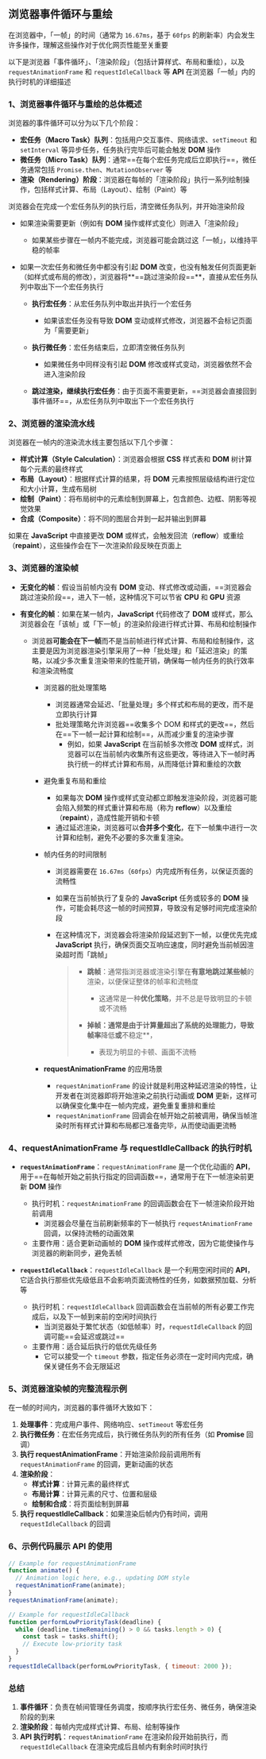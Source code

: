 ## 浏览器事件循环与重绘

在浏览器中，「一帧」的时间（通常为 `16.67ms`，基于 `60fps` 的刷新率）内会发生许多操作，理解这些操作对于优化网页性能至关重要

以下是浏览器「事件循环」、「渲染阶段」（包括计算样式、布局和重绘），以及 `requestAnimationFrame` 和 `requestIdleCallback` 等 **API** 在浏览器「一帧」内的执行时机的详细描述

### 1、浏览器事件循环与重绘的总体概述
浏览器的事件循环可以分为以下几个阶段：
   - **宏任务（Macro Task）队列**：包括用户交互事件、网络请求、`setTimeout` 和 `setInterval` 等异步任务，任务执行完毕后可能会触发 **DOM** 操作
   - **微任务（Micro Task）队列**：通常==在每个宏任务完成后立即执行==，微任务通常包括 `Promise.then`、`MutationObserver` 等
   - **渲染（Rendering）阶段**：浏览器在每帧的「渲染阶段」执行一系列绘制操作，包括样式计算、布局（Layout）、绘制（Paint）等

浏览器会在完成一个宏任务队列的执行后，清空微任务队列，并开始渲染阶段

- 如果渲染需要更新（例如有 **DOM** 操作或样式变化）则进入「渲染阶段」
  - 如果某些步骤在一帧内不能完成，浏览器可能会跳过这「一帧」，以维持平稳的帧率

- 如果一次宏任务和微任务中都没有引起 **DOM** 改变，也没有触发任何页面更新（如样式或布局的修改），浏览器将**==跳过渲染阶段==**，直接从宏任务队列中取出下一个宏任务执行

  - **执行宏任务**：从宏任务队列中取出并执行一个宏任务
    - 如果该宏任务没有导致 **DOM** 变动或样式修改，浏览器不会标记页面为「需要更新」

  - **执行微任务**：宏任务结束后，立即清空微任务队列
    - 如果微任务中同样没有引起 **DOM** 修改或样式变动，浏览器依然不会进入渲染阶段

  - **跳过渲染，继续执行宏任务**：由于页面不需要更新，==浏览器会直接回到事件循环==，从宏任务队列中取出下一个宏任务执行

### 2、浏览器的渲染流水线
浏览器在一帧内的渲染流水线主要包括以下几个步骤：

   - **样式计算（Style Calculation）**：浏览器会根据 **CSS** 样式表和 **DOM** 树计算每个元素的最终样式
   - **布局（Layout）**：根据样式计算的结果，将 **DOM** 元素按照层级结构进行定位和大小计算，生成布局树
   - **绘制（Paint）**：将布局树中的元素绘制到屏幕上，包含颜色、边框、阴影等视觉效果
   - **合成（Composite）**：将不同的图层合并到一起并输出到屏幕

如果在 **JavaScript** 中直接更改 **DOM** 或样式，会触发回流（**reflow**）或重绘（**repaint**），这些操作会在下一次渲染阶段反映在页面上

### 3、浏览器的渲染帧

- **无变化的帧**：假设当前帧内没有 **DOM** 变动、样式修改或动画，==浏览器会跳过渲染阶段==，进入下一帧，这种情况下可以节省 **CPU** 和 **GPU** 资源

- **有变化的帧**：如果在某一帧内，**JavaScript** 代码修改了 **DOM** 或样式，那么浏览器会在「该帧」或「下一帧」的渲染阶段进行样式计算、布局和绘制操作

  - 浏览器**可能会在下一帧**而不是当前帧进行样式计算、布局和绘制操作，这主要是因为浏览器渲染引擎采用了一种「批处理」和「延迟渲染」的策略，以减少多次重复渲染带来的性能开销，确保每一帧内任务的执行效率和渲染流畅度

    - 浏览器的批处理策略

      - 浏览器通常会延迟、「批量处理」多个样式和布局的更改，而不是立即执行计算
      - 批处理策略允许浏览器==收集多个 DOM 和样式的更改==，然后在==下一帧一起计算和绘制==，从而减少重复的渲染步骤
        - 例如，如果 **JavaScript** 在当前帧多次修改 **DOM** 或样式，浏览器可以在当前帧内收集所有这些更改，等待进入下一帧时再执行统一的样式计算和布局，从而降低计算和重绘的次数

    - 避免重复布局和重绘

      - 如果每次 **DOM** 操作或样式变动都立即触发渲染阶段，浏览器可能会陷入频繁的样式重计算和布局（称为 **reflow**）以及重绘（**repaint**），造成性能开销和卡顿
      - 通过延迟渲染，浏览器可以**合并多个变化**，在下一帧集中进行一次计算和绘制，避免不必要的多次重复渲染。

    - 帧内任务的时间限制

      - 浏览器需要在 `16.67ms`（`60fps`）内完成所有任务，以保证页面的流畅性

      - 如果在当前帧执行了复杂的 **JavaScript** 任务或较多的 **DOM** 操作，可能会耗尽这一帧的时间预算，导致没有足够时间完成渲染阶段

      - 在这种情况下，浏览器会将渲染阶段延迟到下一帧，以便优先完成 **JavaScript** 执行，确保页面交互响应速度，同时避免当前帧因渲染超时而「跳帧」

        > - **跳帧**：通常指浏览器或渲染引擎在**有意地跳过某些帧**的渲染，以便保证整体的帧率和流畅度
        >   - 这通常是一种**优化策略**，并不总是导致明显的卡顿或不流畅
        >
        > - **掉帧：通常是由于计算量超出了系统的处理能力，导致帧率**降低**或**不稳定**，
        >   - 表现为明显的卡顿、画面不流畅

    - **requestAnimationFrame** 的应用场景

      - `requestAnimationFrame` 的设计就是利用这种延迟渲染的特性，让开发者在浏览器即将开始渲染之前执行动画或 **DOM** 更新，这样可以确保变化集中在一帧内完成，避免重复重排和重绘
      - `requestAnimationFrame` 回调会在帧开始之前被调用，确保当帧渲染时所有样式计算和布局都已准备完毕，从而使动画更流畅

### 4、requestAnimationFrame 与 requestIdleCallback 的执行时机

   - **`requestAnimationFrame`**：`requestAnimationFrame` 是一个优化动画的 **API**，用于==在每帧开始之前执行指定的回调函数==，通常用于在下一帧渲染前更新 **DOM** 操作
      - 执行时机：`requestAnimationFrame` 的回调函数会在下一帧渲染阶段开始前调用
           - 浏览器会尽量在当前刷新频率的下一帧执行 `requestAnimationFrame` 回调，以保持流畅的动画效果
      - 主要作用：适合更新动画帧的 **DOM** 操作或样式修改，因为它能使操作与浏览器的刷新同步，避免丢帧
      
   - **`requestIdleCallback`**：`requestIdleCallback` 是一个利用空闲时间的 **API**，它适合执行那些优先级低且不会影响页面流畅性的任务，如数据预加载、分析等
      - 执行时机：`requestIdleCallback` 回调函数会在当前帧的所有必要工作完成后，以及下一帧到来前的空闲时间执行
        - 当浏览器处于繁忙状态（如低帧率）时，`requestIdleCallback` 的回调可能==会延迟或跳过==
      - 主要作用：适合延后执行的低优先级任务
        - 它可以接受一个 `timeout` 参数，指定任务必须在一定时间内完成，确保关键任务不会无限延迟

### 5、浏览器渲染帧的完整流程示例
在一帧的时间内，浏览器的事件循环大致如下：

1. **处理事件**：完成用户事件、网络响应、`setTimeout` 等宏任务
2. **执行微任务**：在宏任务完成后，执行微任务队列的所有任务（如 **Promise** 回调）
3. **执行 requestAnimationFrame**：开始渲染阶段前调用所有 `requestAnimationFrame` 的回调，更新动画的状态
4. **渲染阶段**：
   - **样式计算**：计算元素的最终样式
   - **布局计算**：计算元素的尺寸、位置和层级
   - **绘制和合成**：将页面绘制到屏幕
5. **执行 requestIdleCallback**：如果渲染后帧内仍有时间，调用 `requestIdleCallback` 的回调

### 6、示例代码展示 API 的使用

```javascript
// Example for requestAnimationFrame
function animate() {
  // Animation logic here, e.g., updating DOM style
  requestAnimationFrame(animate);
}
requestAnimationFrame(animate);

// Example for requestIdleCallback
function performLowPriorityTask(deadline) {
  while (deadline.timeRemaining() > 0 && tasks.length > 0) {
    const task = tasks.shift();
    // Execute low-priority task
  }
}
requestIdleCallback(performLowPriorityTask, { timeout: 2000 });
```

### 总结

1. **事件循环**：负责在帧间管理任务调度，按顺序执行宏任务、微任务，确保渲染阶段的到来
2. **渲染阶段**：每帧内完成样式计算、布局、绘制等操作
3. **API 执行时机**：`requestAnimationFrame` 在渲染阶段开始前执行，而 `requestIdleCallback` 在渲染完成后且帧内有剩余时间时执行